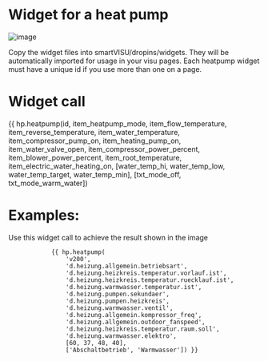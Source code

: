 # Widget for a heat pump

![image](https://github.com/user-attachments/assets/3c751870-88d7-4484-91dd-d45b1323a7df)



Copy the widget files into smartVISU/dropins/widgets. They will be automatically imported for usage in your visu pages. Each heatpump widget must have a unique id if you use more than one on a page.

# Widget call
{{ hp.heatpump(id, item_heatpump_mode, item_flow_temperature, item_reverse_temperature, item_water_temperature, item_compressor_pump_on, item_heating_pump_on, item_water_valve_open, item_compressor_power_percent, item_blower_power_percent, item_root_temperature, item_electric_water_heating_on, [water_temp_hi, water_temp_low, water_temp_target, water_temp_min], [txt_mode_off, txt_mode_warm_water])


# Examples: 
Use this widget call to achieve the result shown in the image
```
			{{ hp.heatpump(
				'v200',
				'd.heizung.allgemein.betriebsart',
				'd.heizung.heizkreis.temperatur.vorlauf.ist',
				'd.heizung.heizkreis.temperatur.ruecklauf.ist',
				'd.heizung.warmwasser.temperatur.ist',
				'd.heizung.pumpen.sekundaer',
				'd.heizung.pumpen.heizkreis',
				'd.heizung.warmwasser.ventil',
				'd.heizung.allgemein.kompressor_freq',
				'd.heizung.allgemein.outdoor_fanspeed',
				'd.heizung.heizkreis.temperatur.raum.soll',
				'd.heizung.warmwasser.elektro',
				[60, 37, 48, 40],
				['Abschaltbetrieb', 'Warmwasser']) }}
```

